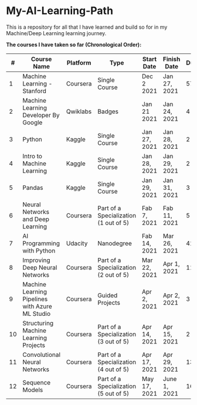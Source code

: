 # My-AI-Learning-Path
This is a repository for all that I have learned and build so for in my Machine/Deep Learning learning journey.

**The courses I have taken so far (Chronological Order):**

|#|Course Name|Platform|Type|Start Date|Finish Date|Duration|
|--|--|--|--|--|--|--|
|1|Machine Learning - Stanford|Coursera|Single Course|Dec 2 2021|Jan 27, 2021|57 Days|
|2|Machine Learning Developer By Google|Qwiklabs|Badges|Jan 21 2021|Jan 24, 2021|4 Days|
|3|Python|Kaggle|Single Course|Jan 27, 2021|Jan 28, 2021|2 Days|
|4|Intro to Machine Learning|Kaggle|Single Course|Jan 28, 2021|Jan 29, 2021|2 Days|
|5|Pandas|Kaggle|Single Course|Jan 29, 2021|Jan 31, 2021|3 Days|
|6|Neural Networks and Deep Learning|Coursera|Part of a Specialization (1 out of 5)|Fab 7, 2021|Fab 11, 2021|5 Days|
|7|AI Programming with Python|Udacity|Nanodegree|Fab 14, 2021|Mar 26, 2021|41 Days|
|8|Improving Deep Neural Networks|Coursera|Part of a Specialization (2 out of 5)|Mar 22, 2021|Apr 1, 2021|11 Days|
|9|Machine Learning Pipelines with Azure ML Studio|Coursera|Guided Projects|Apr 2, 2021|Apr 2, 2021|3 Hours|
|10|Structuring Machine Learning Projects|Coursera|Part of a Specialization (3 out of 5)|Apr 14, 2021|Apr 15, 2021|2 Days|
|11|Convolutional Neural Networks|Coursera|Part of a Specialization (4 out of 5)|Apr 17, 2021|Apr 29, 2021|13 Days|
|12|Sequence Models|Coursera|Part of a Specialization (5 out of 5)|May 17, 2021|June 1, 2021|16 Days|
